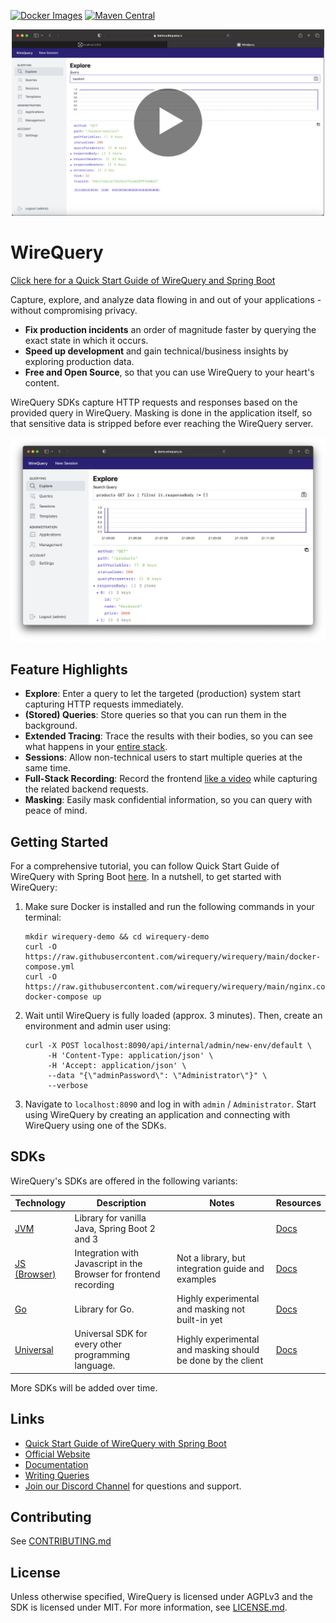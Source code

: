 [![Docker Images](https://img.shields.io/badge/docker-latest-blue)](https://github.com/orgs/wirequery/packages?repo_name=wirequery&ecosystem=container)
[![Maven Central](https://img.shields.io/maven-central/v/com.wirequery/wirequery-spring-boot-3-starter)](https://central.sonatype.com/search?q=com.wirequery)
<p align="center">
<a href="https://youtu.be/lt-9KZOFffA?si=BiVf9Onhmeg_Za1w"><img width="500" src="wq_thumb.png"></a>
</p>

# WireQuery

[Click here for a Quick Start Guide of WireQuery and Spring Boot](https://dev.to/wnederhof/how-to-fix-bugs-faster-with-wirequery-34hd)

Capture, explore, and analyze data flowing in and out of your applications - without compromising privacy.

- **Fix production incidents** an order of magnitude faster by querying the exact state
  in which it occurs.
- **Speed up development** and gain technical/business insights by exploring production data.
- **Free and Open Source**, so that you can use WireQuery to your heart's content.

WireQuery SDKs capture HTTP requests and responses based on the provided query in WireQuery. Masking is done in the
application itself, so that sensitive data is stripped before ever reaching the WireQuery server.

![Screenshot](screenshot_1.png)

## Feature Highlights

- **Explore**: Enter a query to let the targeted (production) system start capturing HTTP requests immediately.
- **(Stored) Queries**: Store queries so that you can run them in the background.
- **Extended Tracing**: Trace the results with their bodies, so you can see what happens in
  your [entire stack](screenshot_2.png).
- **Sessions**: Allow non-technical users to start multiple queries at the same time.
- **Full-Stack Recording**: Record the frontend [like a video](screenshot_3.png) while capturing the related backend
  requests.
- **Masking**: Easily mask confidential information, so you can query with peace of mind.

## Getting Started

For a comprehensive tutorial, you can follow Quick Start Guide of WireQuery with Spring Boot [here](https://dev.to/wnederhof/how-to-fix-bugs-faster-with-wirequery-34hd). In a nutshell, to get started with WireQuery:

1. Make sure Docker is installed and run the following commands in your terminal:
    ```
    mkdir wirequery-demo && cd wirequery-demo
    curl -O https://raw.githubusercontent.com/wirequery/wirequery/main/docker-compose.yml
    curl -O https://raw.githubusercontent.com/wirequery/wirequery/main/nginx.conf
    docker-compose up
    ```
3. Wait until WireQuery is fully loaded (approx. 3 minutes). Then, create an environment and admin user using:
    ```
    curl -X POST localhost:8090/api/internal/admin/new-env/default \
         -H 'Content-Type: application/json' \
         -H 'Accept: application/json' \
         --data "{\"adminPassword\": \"Administrator\"}" \
         --verbose
    ```

3. Navigate to `localhost:8090` and log in with `admin` / `Administrator`. Start using WireQuery by creating an application
   and connecting with WireQuery using one of the SDKs.

## SDKs

WireQuery's SDKs are offered in the following variants:

| Technology                  | Description                                                       | Notes                                                        | Resources                                            |
|-----------------------------|-------------------------------------------------------------------|--------------------------------------------------------------|------------------------------------------------------|
| [JVM](/sdk/jvm)             | Library for vanilla Java, Spring Boot 2 and 3                     |                                                              | [Docs](https://www.wirequery.io/docs/sdks/jvm)       |
| [JS (Browser)](/sdk/js)     | Integration with Javascript in the Browser for frontend recording | Not a library, but integration guide and examples            | [Docs](https://www.wirequery.io/docs/sdks/js)        |
| [Go](/sdk/go)               | Library for Go.                                                   | Highly experimental and masking not built-in yet             | [Docs](https://www.wirequery.io/docsdks/js)          |
| [Universal](/sdk/universal) | Universal SDK for every other programming language.               | Highly experimental and masking should be done by the client | [Docs](https://www.wirequery.io/docs/sdks/universal) |

More SDKs will be added over time.

## Links

- [Quick Start Guide of WireQuery with Spring Boot](https://dev.to/wnederhof/how-to-fix-bugs-faster-with-wirequery-34hd)
- [Official Website](https://www.wirequery.io)
- [Documentation](https://www.wirequery.io/docs)
- [Writing Queries](/docs/writing-queries.md)
- [Join our Discord Channel](https://discord.gg/BfaMCtkZe2) for questions and support.

## Contributing

See [CONTRIBUTING.md](CONTRIBUTING.md)

## License

Unless otherwise specified, WireQuery is licensed under AGPLv3 and the SDK is licensed under MIT. For more information,
see [LICENSE.md](LICENSE.md).
